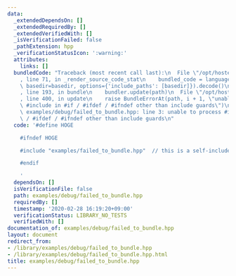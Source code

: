 ```yaml
---
data:
  _extendedDependsOn: []
  _extendedRequiredBy: []
  _extendedVerifiedWith: []
  _isVerificationFailed: false
  _pathExtension: hpp
  _verificationStatusIcon: ':warning:'
  attributes:
    links: []
  bundledCode: "Traceback (most recent call last):\n  File \"/opt/hostedtoolcache/Python/3.9.2/x64/lib/python3.9/site-packages/onlinejudge_verify/documentation/build.py\"\
    , line 71, in _render_source_code_stat\n    bundled_code = language.bundle(stat.path,\
    \ basedir=basedir, options={'include_paths': [basedir]}).decode()\n  File \"/opt/hostedtoolcache/Python/3.9.2/x64/lib/python3.9/site-packages/onlinejudge_verify/languages/cplusplus.py\"\
    , line 193, in bundle\n    bundler.update(path)\n  File \"/opt/hostedtoolcache/Python/3.9.2/x64/lib/python3.9/site-packages/onlinejudge_verify/languages/cplusplus_bundle.py\"\
    , line 400, in update\n    raise BundleErrorAt(path, i + 1, \"unable to process\
    \ #include in #if / #ifdef / #ifndef other than include guards\")\nonlinejudge_verify.languages.cplusplus_bundle.BundleErrorAt:\
    \ examples/debug/failed_to_bundle.hpp: line 3: unable to process #include in #if\
    \ / #ifdef / #ifndef other than include guards\n"
  code: '#define HOGE

    #ifndef HOGE

    #include "examples/failed_to_bundle.hpp"  // this is a self-include at a glance

    #endif

    '
  dependsOn: []
  isVerificationFile: false
  path: examples/debug/failed_to_bundle.hpp
  requiredBy: []
  timestamp: '2020-02-28 16:19:20+09:00'
  verificationStatus: LIBRARY_NO_TESTS
  verifiedWith: []
documentation_of: examples/debug/failed_to_bundle.hpp
layout: document
redirect_from:
- /library/examples/debug/failed_to_bundle.hpp
- /library/examples/debug/failed_to_bundle.hpp.html
title: examples/debug/failed_to_bundle.hpp
---
```

